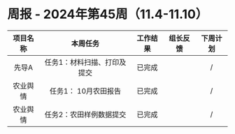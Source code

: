 
# 周报 - 2024年第45周（11.4-11.10）


|  项目名称  | 本周任务 | 工作结果 | 组长反馈 |  下周计划| 
|:----------:|:--------:|:--------:|:--------:|:--------:|
|  先导A	      | 任务1：材料扫描、打印及提交    | 已完成      |       | /      |
|  农业舆情       | 任务1：	10月农田报告	        | 已完成      |       |/      |
|  农业舆情       | 任务2：农田样例数据提交    | 已完成      |       |     / |
